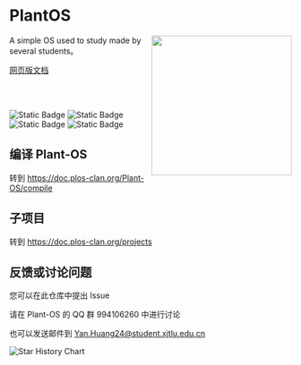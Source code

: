 # PlantOS

<div>
  <img id="logo"src="https://plos-logo.copi143.workers.dev" width="250" height="250" align="right">
</div>

A simple OS used to study made by several students。

[网页版文档](https://doc.plos-clan.org)

<br>
<br>

![Static Badge](https://img.shields.io/badge/License-MIT-blue)
![Static Badge](https://img.shields.io/badge/Language-3-orange)
![Static Badge](https://img.shields.io/badge/hardware-x86-green)
![Static Badge](https://img.shields.io/badge/model-plui_%7C_pl_readline_%7C_plty-8A2BE2)

## 编译 Plant-OS

转到 <https://doc.plos-clan.org/Plant-OS/compile>

## 子项目

转到 <https://doc.plos-clan.org/projects>

## 反馈或讨论问题

您可以在此仓库中提出 Issue

请在 Plant-OS 的 QQ 群 994106260 中进行讨论

也可以发送邮件到 <Yan.Huang24@student.xjtlu.edu.cn>

<picture><source media="(prefers-color-scheme: dark)" srcset="https://api.star-history.com/svg?repos=plos-clan/Plant-OS&type=Date&theme=dark" /> <source media="(prefers-color-scheme: light)" srcset="https://api.star-history.com/svg?repos=plos-clan/Plant-OS&type=Date" /><img alt="Star History Chart" src="https://api.star-history.com/svg?repos=plos-clan/Plant-OS&type=Date" /></picture>
